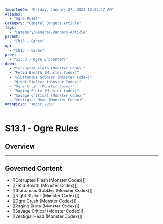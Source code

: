 ```yaml
---
ImportedOn: "Friday, January 27, 2023 12:02:47 AM"
Aliases:
  - "Ogre Rules"
Category: "General Dangers Article"
Tags:
  - "Category/General-Dangers-Article"
parent:
  - "Ch13 - Ogres"
up:
  - "Ch13 - Ogres"
prev:
  - "S13.3 - Ogre Encounters"
down:
  - "Corrupted Flesh (Monster Codex)"
  - "Fetid Breath (Monster Codex)"
  - "Gluttonous Gobbler (Monster Codex)"
  - "Night Stalker (Monster Codex)"
  - "Ogre Crush (Monster Codex)"
  - "Raging Brute (Monster Codex)"
  - "Savage Critical (Monster Codex)"
  - "Vestigial Head (Monster Codex)"
RWtopicId: "Topic_2966"
---
```

# S13.1 - Ogre Rules
## Overview
---
## Governed Content
- [[Corrupted Flesh (Monster Codex)]]
- [[Fetid Breath (Monster Codex)]]
- [[Gluttonous Gobbler (Monster Codex)]]
- [[Night Stalker (Monster Codex)]]
- [[Ogre Crush (Monster Codex)]]
- [[Raging Brute (Monster Codex)]]
- [[Savage Critical (Monster Codex)]]
- [[Vestigial Head (Monster Codex)]]

